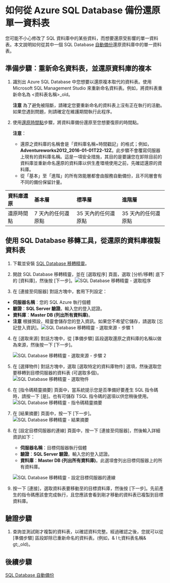 <properties
	pageTitle="從 Azure SQL Database 備份還原單一資料表 | Microsoft Azure"
	description="了解如何從 Azure SQL Database 備份還原單一資料表。"
	services="sql-database"
	documentationCenter=""
	authors="dalechen"
	manager="felixwu"
	editor=""/>

<tags
	ms.service="sql-database"
	ms.workload="data-management"
	ms.tgt_pltfrm="na"
	ms.devlang="na"
	ms.topic="article"
	ms.date="08/24/2016"
	ms.author="daleche"/>


# 如何從 Azure SQL Database 備份還原單一資料表

您可能不小心修改了 SQL 資料庫中的某些資料，而想要還原受影響的單一資料表。本文說明如何從其中一個 SQL Database [自動備份](sql-database-automated-backups.md)還原資料庫中的單一資料表。

## 準備步驟︰重新命名資料表，並還原資料庫的複本
1. 識別出 Azure SQL Database 中您想要以還原複本取代的資料表。使用 Microsoft SQL Management Studio 來重新命名資料表。例如，將資料表重新命名為 &lt;資料表名稱&gt;\_old。

	**注意** 為了避免被阻斷，請確定您要重新命名的資料表上沒有正在執行的活動。如果您遇到問題，則請確定在維護期間執行此程序。

2. 使用[還原時間點](sql-database-recovery-using-backups.md#point-in-time-restore)步驟，將資料庫備份還原至您想要復原的時間點。

	**注意**：
	- 還原之資料庫的名稱會是「資料庫名稱+時間戳記」的格式；例如，**Adventureworks2012\_2016-01-01T22-12Z**。此步驟不會覆寫伺服器上現有的資料庫名稱。這是一項安全措施，其目的是要讓您在卸除目前的資料庫並重新命名還原的資料庫以供生產環境使用之前，先確認還原的資料庫。
	- 從「基本」至「進階」的所有效能層都會由服務自動備份，且不同層會有不同的備份保留計量。

| 資料庫還原 | 基本層 | 標準層 | 進階層 |
| :-- | :-- | :-- | :-- |
| 還原時間點 | 7 天內的任何還原點|35 天內的任何還原點| 35 天內的任何還原點|

## 使用 SQL Database 移轉工具，從還原的資料庫複製資料表
1. 下載並安裝 [SQL Database 移轉精靈](https://sqlazuremw.codeplex.com)。

2. 開啟 SQL Database 移轉精靈，並在 [選取程序] 頁面，選取 [分析/移轉] 底下的 [資料庫]，然後按 [下一步]。![SQL Database 移轉精靈 - 選取程序](./media/sql-database-cloud-migrate-restore-single-table-azure-backup/1.png)
3. 在 [連接至伺服器] 對話方塊中，套用下列設定：
 - **伺服器名稱**︰您的 SQL Azure 執行個體
 - **驗證**：**SQL Server 驗證**。輸入您的登入認證。
 - **資料庫**：**Master DB (列出所有資料庫)**。
 - **注意** 根據預設，精靈會儲存您的登入資訊。如果您不希望它儲存，請選取 [忘記登入資訊]。![SQL Database 移轉精靈 - 選取來源 - 步驟 1](./media/sql-database-cloud-migrate-restore-single-table-azure-backup/2.png)
4. 在 [選取來源] 對話方塊中，從 [準備步驟] 區段選取還原之資料庫的名稱以做為來源，然後按一下 [下一步]。

	![SQL Database 移轉精靈 - 選取來源 - 步驟 2](./media/sql-database-cloud-migrate-restore-single-table-azure-backup/3.png)

5. 在 [選擇物件] 對話方塊中，選取 [選取特定的資料庫物件] 選項，然後選取您要移轉到目標伺服器的資料表 (可選取多個)。![SQL Database 移轉精靈 - 選取物件](./media/sql-database-cloud-migrate-restore-single-table-azure-backup/4.png)

6. 在 [指令碼精靈摘要] 頁面中，當系統提示您是否準備好要產生 SQL 指令碼時，請按一下 [是]。也有可儲存 TSQL 指令碼的選項以供您稍後使用。![SQL Database 移轉精靈 - 指令碼精靈摘要](./media/sql-database-cloud-migrate-restore-single-table-azure-backup/5.png)

7. 在 [結果摘要] 頁面中，按一下 [下一步]。![SQL Database 移轉精靈 - 結果摘要](./media/sql-database-cloud-migrate-restore-single-table-azure-backup/6.png)

8. 在 [設定目標伺服器的連線] 頁面中，按一下 [連接至伺服器]，然後輸入詳細資訊如下：
	- **伺服器名稱**：目標伺服器執行個體
	- **驗證**：**SQL Server 驗證**。輸入您的登入認證。
	- **資料庫**：**Master DB (列出所有資料庫)**。此選項會列出目標伺服器上的所有資料庫。

	![SQL Database 移轉精靈 - 設定目標伺服器的連線](./media/sql-database-cloud-migrate-restore-single-table-azure-backup/7.png)

9. 按一下 [連接]，選取資料表要移動至的目標資料庫，然後按 [下一步]。先前產生的指令碼應該會完成執行，且您應該會看到剛才移動的資料表已複製到目標資料庫。

## 驗證步驟
1. 查詢並測試剛才複製的資料表，以確認資料完整。經過確認之後，您就可以從 [準備步驟] 區段卸除已重新命名的資料表。(例如，& l t;資料表名稱& gt;\_old)。

## 後續步驟

[SQL Database 自動備份](sql-database-automated-backups.md)

<!---HONumber=AcomDC_0824_2016-->
